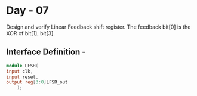 # Day - 07
Design and verify Linear Feedback shift register.
The feedback bit[0] is the XOR of bit[1], bit[3].

## Interface Definition - 
```verilog
module LFSR(
input clk,
input reset,
output reg[3:0]LFSR_out
    );
```
